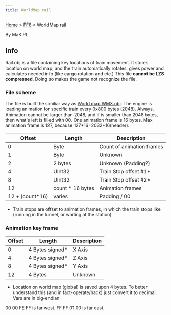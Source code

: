 ```yaml
---
title: WorldMap rail
---
```


[Home](Main%20Page.md) > [FF8](FF8.md) > WorldMap rail

By MaKiPL

## Info

Rail.obj is a file containing key locations of train movement. It stores
location on world map, and the train automatically rotates, gives power
and calculates needed info (like cargo rotation and etc.) This file
**cannot be LZS compressed**. Doing so makes the game not recognize the
file.

### File scheme

The file is built the similiar way as [World map WMX.obj][]. The engine
is loading animation for specific train every 0x800 bytes (2048).
Always. Animation cannot be larger than 2048, and if is smaller than
2048 bytes, then what's left is filled with 00. One animation frame is
16 bytes. Max animation frame is 127, because 127\*16=2032+16(header).

  
  

| Offset           | Length            | Description               |
|------------------|-------------------|---------------------------|
| 0                | Byte              | Count of animation frames |
| 1                | Byte              | Unknown                   |
| 2                | 2 bytes           | Unknown (Padding?)        |
| 4                | UInt32            | Train Stop offset \#1\*   |
| 8                | UInt32            | Train Stop offset \#2\*   |
| 12               | count \* 16 bytes | Animation frames          |
| 12 + (count\*16) | varies            | Padding / 00              |

-   Train stops are offset to animation frames, in which the train stops
    like (running in the tunnel, or waiting at the station)

### Animation key frame

| Offset | Length           | Description |
|--------|------------------|-------------|
| 0      | 4 Bytes signed\* | X Axis      |
| 4      | 4 Bytes signed\* | Z Axis      |
| 8      | 4 Bytes signed\* | Y Axis      |
| 12     | 4 Bytes          | Unknown     |

-   Location on world map (global) is saved upon 4 bytes. To better
    understand this (and in fact-operate/hack) just convert it to
    decimal. Vars are in big-endian.

00 00 FE FF is far west. FF FF 01 00 is far east.

  [World map WMX.obj]: WorldMap%20wmx.md "wikilink"
